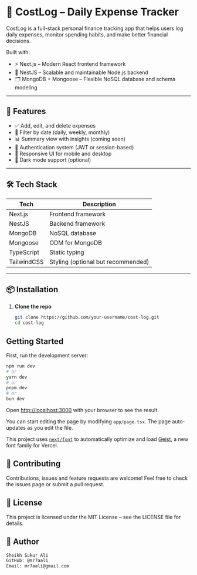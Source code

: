 # 💸 CostLog – Daily Expense Tracker

CostLog is a full-stack personal finance tracking app that helps users log daily expenses, monitor spending habits, and make better financial decisions.

Built with:

- ⚡️ Next.js – Modern React frontend framework
- 🔧 NestJS – Scalable and maintainable Node.js backend
- 🗂️ MongoDB + Mongoose – Flexible NoSQL database and schema modeling

---

## 🚀 Features

- ✅ Add, edit, and delete expenses
- 📅 Filter by date (daily, weekly, monthly)
- 📊 Summary view with insights (coming soon)
- 🔐 Authentication system (JWT or session-based)
- 📱 Responsive UI for mobile and desktop
- 🌙 Dark mode support (optional)

---

## 🛠️ Tech Stack

| Tech        | Description                        |
| ----------- | ---------------------------------- |
| Next.js     | Frontend framework                 |
| NestJS      | Backend framework                  |
| MongoDB     | NoSQL database                     |
| Mongoose    | ODM for MongoDB                    |
| TypeScript  | Static typing                      |
| TailwindCSS | Styling (optional but recommended) |

---

## 📦 Installation

1. **Clone the repo**
   ```bash
   git clone https://github.com/your-username/cost-log.git
   cd cost-log
   ```

## Getting Started

First, run the development server:

```bash
npm run dev
# or
yarn dev
# or
pnpm dev
# or
bun dev
```

Open [http://localhost:3000](http://localhost:3000) with your browser to see the result.

You can start editing the page by modifying `app/page.tsx`. The page auto-updates as you edit the file.

This project uses [`next/font`](https://nextjs.org/docs/app/building-your-application/optimizing/fonts) to automatically optimize and load [Geist](https://vercel.com/font), a new font family for Vercel.

## 🤝 Contributing

Contributions, issues and feature requests are welcome!
Feel free to check the issues page or submit a pull request.

## 📄 License

This project is licensed under the MIT License – see the LICENSE file for details.

## 👤 Author

```bash
Sheikh Sukur Ali
GitHub: @mr7aali
Email: mr7aali@gmail.com
```

